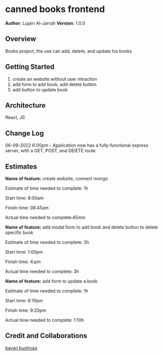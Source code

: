 # canned books frontend

**Author**: Lujain Al-Jarrah
**Version**: 1.0.0
<!-- (increment the patch/fix version number if you make more commits past your first submission) -->

## Overview
<!-- Provide a high level overview of what this application is and why you are building it, beyond the fact that it's an assignment for this class. (i.e. What's your problem domain?) -->
Books project, the use can add, delete, and update his books

## Getting Started
<!-- What are the steps that a user must take in order to build this app on their own machine and get it running? -->
1. create an website without  user intraction
2. add form to add book, add delete button  
3. add button to update book
## Architecture
<!-- Provide a detailed description of the application design. What technologies (languages, libraries, etc) you're using, and any other relevant design information. -->
React, JS

## Change Log
<!-- Use this area to document the iterative changes made to your application as each feature is successfully implemented. Use time stamps. Here's an example:

01-01-2001 4:59pm - Application now has a fully-functional express server, with a GET route for the location resource. -->
06-09-2022 6:00pm - Application now has a fully-functional express server, with a GET, POST, and DElETE route


## Estimates
<!-- See below -->
**Name of feature:**  create website,  connect mongo

Estimate of time needed to complete: 1h

Start time: 8:00am

Finish time: 08:45am

Actual time needed to complete:45min

**Name of feature:** add modal form to add book and delete button to delete specific book

Estimate of time needed to complete: 3h

Start time: 1:00pm

Finish time: 4:pm

Actual time needed to complete: 3h

**Name of feature:** add form to update a book 

Estimate of time needed to complete: 1h

Start time: 8:10pm

Finish time: 9:20pm

Actual time needed to complete: 1:10h



## Credit and Collaborations
<!-- Give credit (and a link) to other people or resources that helped you build this application. -->
[bayan bushnaq](https://github.com/BayanBushnaq)

